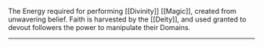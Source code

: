 The Energy required for performing [[Divinity]] [[Magic]], created from unwavering belief. Faith is harvested by the [[Deity]], and used granted to devout followers the power to manipulate their Domains.

----

